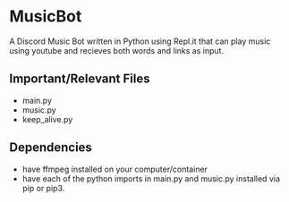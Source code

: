 # MusicBot
A Discord Music Bot written in Python using Repl.it that can play music using youtube and recieves both words and links as input.
## Important/Relevant Files
- main.py
- music.py
- keep_alive.py
## Dependencies
- have ffmpeg installed on your computer/container
- have each of the python imports in main.py and music.py installed via pip or pip3.
